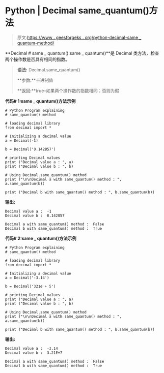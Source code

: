 # Python | Decimal same_quantum()方法

> 原文:[https://www . geesforgeks . org/python-decimal-same _ quantum-method/](https://www.geeksforgeeks.org/python-decimal-same_quantum-method/)

**Decimal # same _ quantum():same _ quantum()**是 Decimal 类方法，检查两个操作数是否具有相同的指数。

> **语法:** Decimal.same_quantum()
> 
> **参数:**十进制值
> 
> **返回:**true–如果两个操作数的指数相同；否则为假

**代码# 1:same _ quantum()方法示例**

```
# Python Program explaining 
# same_quantum() method

# loading decimal library
from decimal import *

# Initializing a decimal value
a = Decimal(-1)

b = Decimal('0.142857')

# printing Decimal values
print ("Decimal value a : ", a)
print ("Decimal value b : ", b)

# Using Decimal.same_quantum() method
print ("\n\nDecimal a with same_quantum() method : ", a.same_quantum(b))

print ("Decimal b with same_quantum() method : ", b.same_quantum(b))
```

**输出:**

```
Decimal value a :  -1
Decimal value b :  0.142857

Decimal a with same_quantum() method :  False
Decimal b with same_quantum() method :  True

```

**代码# 2:same _ quantum()方法示例**

```
# Python Program explaining 
# same_quantum() method

# loading decimal library
from decimal import *

# Initializing a decimal value
a = Decimal('-3.14')

b = Decimal('321e + 5')

# printing Decimal values
print ("Decimal value a : ", a)
print ("Decimal value b : ", b)

# Using Decimal.same_quantum() method
print ("\n\nDecimal a with same_quantum() method : ", a.same_quantum(b))

print ("Decimal b with same_quantum() method : ", b.same_quantum(b))
```

**输出:**

```
Decimal value a :  -3.14
Decimal value b :  3.21E+7

Decimal a with same_quantum() method :  False
Decimal b with same_quantum() method :  True

```